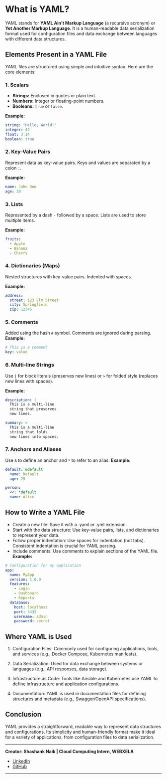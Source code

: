 # **What is YAML?**

YAML stands for **YAML Ain't Markup Language** (a recursive acronym) or **Yet Another Markup Language**. It is a human-readable data serialization format used for configuration files and data exchange between languages with different data structures.

## **Elements Present in a YAML File**

YAML files are structured using simple and intuitive syntax. Here are the core elements:

### 1. **Scalars**
- **Strings:** Enclosed in quotes or plain text.
- **Numbers:** Integer or floating-point numbers.
- **Booleans:** `true` or `false`.

**Example:**
```yaml
string: "Hello, World!"
integer: 42
float: 3.14
boolean: true
```
### 2. Key-Value Pairs

Represent data as key-value pairs. Keys and values are separated by a colon `:`.

**Example:**
```yaml
name: John Doe
age: 30
```
### 3. Lists
Represented by a dash `-` followed by a space. Lists are used to store multiple items.

**Example:**
```yaml
fruits:
  - Apple
  - Banana
  - Cherry
```

### 4. Dictionaries (Maps)
Nested structures with key-value pairs. Indented with spaces.

**Example:**
```yaml
address:
  street: 123 Elm Street
  city: Springfield
  zip: 12345
```
### 5. Comments

Added using the hash `#` symbol. Comments are ignored during parsing.
**Example:**
```yaml
# This is a comment
key: value
```
### 6. Multi-line Strings

Use `|` for block literals (preserves new lines) or `>` for folded style (replaces new lines with spaces).

**Example:**
```yaml
description: |
  This is a multi-line
  string that preserves
  new lines.

summary: >
  This is a multi-line
  string that folds
  new lines into spaces.
 ```
### 7. Anchors and Aliases

Use `&` to define an anchor and `*` to refer to an alias.
**Example:**
```yaml
default: &default
  name: Default
  age: 25

person:
  <<: *default
  name: Alice
```
## How to Write a YAML File

- Create a new file: Save it with a .yaml or .yml extension.
- Start with the data structure: Use key-value pairs, lists, and dictionaries to represent your data.
- Follow proper indentation: Use spaces for indentation (not tabs). Consistent indentation is crucial for YAML parsing.
- Include comments: Use comments to explain sections of the YAML file.
**Example:**
```yaml
# Configuration for my application
app:
  name: MyApp
  version: 1.0.0
  features:
    - Login
    - Dashboard
    - Reports
  database:
    host: localhost
    port: 5432
    username: admin
    password: secret
```
## Where YAML is Used

1. Configuration Files:
        Commonly used for configuring applications, tools, and services (e.g., Docker Compose, Kubernetes manifests).

2. Data Serialization:
        Used for data exchange between systems or languages (e.g., API responses, data storage).

3. Infrastructure as Code:
        Tools like Ansible and Kubernetes use YAML to define infrastructure and application configurations.

4. Documentation:
        YAML is used in documentation files for defining structures and metadata (e.g., Swagger/OpenAPI specifications).

## Conclusion

YAML provides a straightforward, readable way to represent data structures and configurations. Its simplicity and human-friendly format make it ideal for a variety of applications, from configuration files to data serialization.

---

**Creator: Shashank Naik | Cloud Computing Intern, WEBXELA**

- [LinkedIn](https://www.linkedin.com/in/shashank-naik09061319)
- [GitHub](https://github.com/Shashank693)

---
